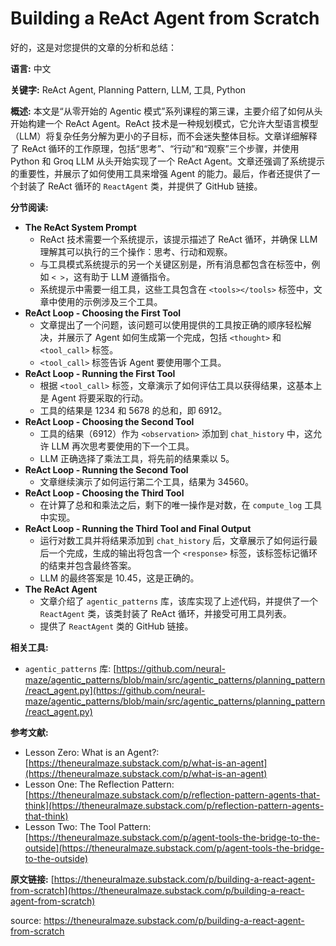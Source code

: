 # Building a ReAct Agent from Scratch 

好的，这是对您提供的文章的分析和总结：

**语言:** 中文

**关键字:** ReAct Agent, Planning Pattern, LLM, 工具, Python

**概述:**
本文是“从零开始的 Agentic 模式”系列课程的第三课，主要介绍了如何从头开始构建一个 ReAct Agent。ReAct 技术是一种规划模式，它允许大型语言模型（LLM）将复杂任务分解为更小的子目标，而不会迷失整体目标。文章详细解释了 ReAct 循环的工作原理，包括“思考”、“行动”和“观察”三个步骤，并使用 Python 和 Groq LLM 从头开始实现了一个 ReAct Agent。文章还强调了系统提示的重要性，并展示了如何使用工具来增强 Agent 的能力。最后，作者还提供了一个封装了 ReAct 循环的 `ReactAgent` 类，并提供了 GitHub 链接。

**分节阅读:**

*   **The ReAct System Prompt**
    *   ReAct 技术需要一个系统提示，该提示描述了 ReAct 循环，并确保 LLM 理解其可以执行的三个操作：思考、行动和观察。
    *   与工具模式系统提示的另一个关键区别是，所有消息都包含在标签中，例如 `< >`，这有助于 LLM 遵循指令。
    *   系统提示中需要一组工具，这些工具包含在 `<tools></tools>` 标签中，文章中使用的示例涉及三个工具。
*   **ReAct Loop - Choosing the First Tool**
    *   文章提出了一个问题，该问题可以使用提供的工具按正确的顺序轻松解决，并展示了 Agent 如何生成第一个完成，包括 `<thought>` 和 `<tool_call>` 标签。
    *   `<tool_call>` 标签告诉 Agent 要使用哪个工具。
*   **ReAct Loop - Running the First Tool**
    *   根据 `<tool_call>` 标签，文章演示了如何评估工具以获得结果，这基本上是 Agent 将要采取的行动。
    *   工具的结果是 1234 和 5678 的总和，即 6912。
*   **ReAct Loop - Choosing the Second Tool**
    *   工具的结果（6912）作为 `<observation>` 添加到 `chat_history` 中，这允许 LLM 再次思考要使用的下一个工具。
    *   LLM 正确选择了乘法工具，将先前的结果乘以 5。
*   **ReAct Loop - Running the Second Tool**
    *   文章继续演示了如何运行第二个工具，结果为 34560。
*   **ReAct Loop - Choosing the Third Tool**
    *   在计算了总和和乘法之后，剩下的唯一操作是对数，在 `compute_log` 工具中实现。
*   **ReAct Loop - Running the Third Tool and Final Output**
    *   运行对数工具并将结果添加到 `chat_history` 后，文章展示了如何运行最后一个完成，生成的输出将包含一个 `<response>` 标签，该标签标记循环的结束并包含最终答案。
    *   LLM 的最终答案是 10.45，这是正确的。
*   **The ReAct Agent**
    *   文章介绍了 `agentic_patterns` 库，该库实现了上述代码，并提供了一个 `ReactAgent` 类，该类封装了 ReAct 循环，并接受可用工具列表。
    *   提供了 `ReactAgent` 类的 GitHub 链接。

**相关工具:**

*   `agentic_patterns` 库: [https://github.com/neural-maze/agentic_patterns/blob/main/src/agentic_patterns/planning_pattern/react_agent.py](https://github.com/neural-maze/agentic_patterns/blob/main/src/agentic_patterns/planning_pattern/react_agent.py)

**参考文献:**

*   Lesson Zero: What is an Agent?: [https://theneuralmaze.substack.com/p/what-is-an-agent](https://theneuralmaze.substack.com/p/what-is-an-agent)
*   Lesson One: The Reflection Pattern: [https://theneuralmaze.substack.com/p/reflection-pattern-agents-that-think](https://theneuralmaze.substack.com/p/reflection-pattern-agents-that-think)
*   Lesson Two: The Tool Pattern: [https://theneuralmaze.substack.com/p/agent-tools-the-bridge-to-the-outside](https://theneuralmaze.substack.com/p/agent-tools-the-bridge-to-the-outside)

**原文链接:** [https://theneuralmaze.substack.com/p/building-a-react-agent-from-scratch](https://theneuralmaze.substack.com/p/building-a-react-agent-from-scratch)


source: https://theneuralmaze.substack.com/p/building-a-react-agent-from-scratch